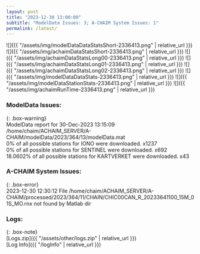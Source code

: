 ```yaml
---
layout: post
title: "2023-12-30 13:00:00"
subtitle: "ModelData Issues: 3; A-CHAIM System Issues: 1"
permalink: /latest/
---
```


![]({{ "/assets/img/modelDataDataStatsShort-2336413.png" | relative_url }})
![]({{ "/assets/img/achaimDataStatsShort-2336413.png" | relative_url }})
![]({{ "/assets/img/achaimDataStatsLong00-2336413.png" | relative_url }})
![]({{ "/assets/img/achaimDataStatsLong01-2336413.png" | relative_url }})
![]({{ "/assets/img/achaimDataStatsLong02-2336413.png" | relative_url }})
![]({{ "/assets/img/modelDataDataStats-2336413.png" | relative_url }})
![]({{ "/assets/img/modelDataStationStats-2336413.png" | relative_url }})
![]({{ "/assets/img/achaimRunTime-2336413.png" | relative_url }})


### ModelData Issues:  
  
{: .box-warning}  
 ModelData report for 30-Dec-2023 13:15:09   
 /home/chaim/ACHAIM_SERVER/A-CHAIM/modelData/2023/364/13/modelData.mat   
 0% of all possible stations for IONO were downloaded. x1237   
 0% of all possible stations for SENTINEL were downloaded. x692   
 18.0602% of all possible stations for KARTVERKET were downloaded. x43   
  
### A-CHAIM System Issues:  
  
{: .box-error}  
2023-12-30 12:30:12 File /home/chaim/ACHAIM_SERVER/A-CHAIM/processed/2023/364/11/CHAIN/CHIC00CAN_R_20233641100_15M_01S_MO.rnx not found by Matlab dir  

### Logs:  
  
{: .box-note}  
[Logs.zip]({{ "/assets/other/logs.zip" | relative_url }})  
[Log Info]({{ "/logInfo" | relative_url }})  
